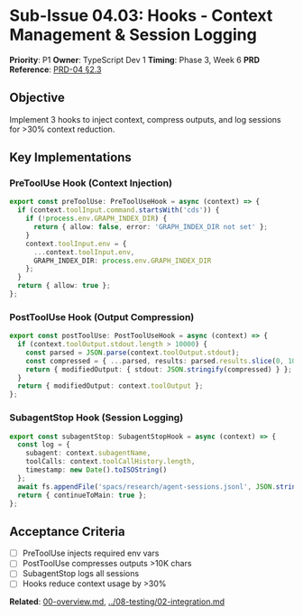 # Sub-Issue 04.03: Hooks - Context Management & Session Logging

**Priority**: P1
**Owner**: TypeScript Dev 1
**Timing**: Phase 3, Week 6
**PRD Reference**: [PRD-04 §2.3](../../../prd/0.1.0-MVP-PRDs-v0/04-cds-agent-integration.md)

## Objective

Implement 3 hooks to inject context, compress outputs, and log sessions for >30% context reduction.

## Key Implementations

### PreToolUse Hook (Context Injection)

```typescript
export const preToolUse: PreToolUseHook = async (context) => {
  if (context.toolInput.command.startsWith('cds')) {
    if (!process.env.GRAPH_INDEX_DIR) {
      return { allow: false, error: 'GRAPH_INDEX_DIR not set' };
    }
    context.toolInput.env = {
      ...context.toolInput.env,
      GRAPH_INDEX_DIR: process.env.GRAPH_INDEX_DIR
    };
  }
  return { allow: true };
};
```

### PostToolUse Hook (Output Compression)

```typescript
export const postToolUse: PostToolUseHook = async (context) => {
  if (context.toolOutput.stdout.length > 10000) {
    const parsed = JSON.parse(context.toolOutput.stdout);
    const compressed = { ...parsed, results: parsed.results.slice(0, 10) };
    return { modifiedOutput: { stdout: JSON.stringify(compressed) } };
  }
  return { modifiedOutput: context.toolOutput };
};
```

### SubagentStop Hook (Session Logging)

```typescript
export const subagentStop: SubagentStopHook = async (context) => {
  const log = {
    subagent: context.subagentName,
    toolCalls: context.toolCallHistory.length,
    timestamp: new Date().toISOString()
  };
  await fs.appendFile('spacs/research/agent-sessions.jsonl', JSON.stringify(log) + '\n');
  return { continueToMain: true };
};
```

## Acceptance Criteria

- [ ] PreToolUse injects required env vars
- [ ] PostToolUse compresses outputs >10K chars
- [ ] SubagentStop logs all sessions
- [ ] Hooks reduce context usage by >30%

**Related**: [00-overview.md](00-overview.md), [../08-testing/02-integration.md](../08-testing/02-integration.md)

